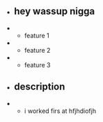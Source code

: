 * ## hey wassup nigga
* * feature 1
* * feature 2
* * feature 3

* ## description

* * i worked firs at hfjhdiofjh
